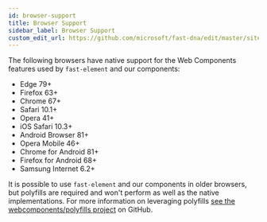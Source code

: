```yaml
---
id: browser-support
title: Browser Support
sidebar_label: Browser Support
custom_edit_url: https://github.com/microsoft/fast-dna/edit/master/sites/website/src/docs/resources/browser-support.md
---
```

The following browsers have native support for the Web Components features used by `fast-element` and our components:

* Edge 79+
* Firefox 63+
* Chrome 67+
* Safari 10.1+
* Opera 41+
* iOS Safari 10.3+
* Android Browser 81+
* Opera Mobile 46+
* Chrome for Android 81+
* Firefox for Android 68+
* Samsung Internet 6.2+

It is possible to use `fast-element` and our components in older browsers, but polyfills are required and won't perform as well as the native implementations. For more information on leveraging polyfills [see the webcomponents/polyfills project](https://github.com/webcomponents/polyfills/tree/master/packages/webcomponentsjs) on GitHub.